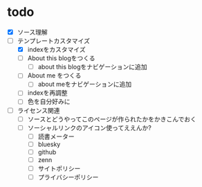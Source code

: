 # todo

- [x] ソース理解
- [ ] テンプレートカスタマイズ
  - [x] indexをカスタマイズ
  - [ ] About this blogをつくる
    - [ ] about this blogをナビゲーションに追加
  - [ ] About me をつくる
    - [ ] about meをナビゲーションに追加
  - [ ] indexを再調整
  - [ ] 色を自分好みに
- [ ] ライセンス関連
  - [ ] ソースとどうやってこのページが作られたかをかきこんでおく
  - [ ] ソーシャルリンクのアイコン使ってええんか?
    - [ ] 読書メーター
    - [ ] bluesky
    - [ ] github
    - [ ] zenn
    - [ ] サイトポリシー
    - [ ] プライバシーポリシー
